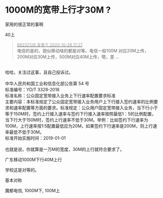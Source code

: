 # 1000M的宽带上行才30M ?


家用的很正常的事啊

<img id="aimg_o11dd" onclick="zoom(this, this.src, 0, 0, 0)" class="zoom" src="https://pic.downk.cc/item/5f9a14d31cd1bbb86bb6e299.png" onmouseover="img_onmouseoverfunc(this)" onload="thumbImg(this)" border="0" alt="" /><br />
40上

<div class="quote"><blockquote><font size="2"><a href="https://www.hostloc.com/forum.php?mod=redirect&amp;goto=findpost&amp;pid=9365119&amp;ptid=759478" target="_blank"><font color="#999999">88232128 发表于 2020-10-28 17:27</font></a></font><br />
电信的是的，貌似移动啥的都是对等。电信一般100M 对应20M上传，200M对应30M上传，500M对应40M上传，嗯，差 ...</blockquote></div><br />
哈哈，关注过这事，且自己投诉过。<br />
<br />
中华人民共和国工业和信息化部公告第 54 号<br />
标准编号：YD/T 3328-2018<br />
标准名称：公众固定宽带接入业务上下行速率配置要求标准<br />
主要内容：本标准规定了公众固定宽带接入业务用户上下行接入签约速率的比例要求和速率配置等方面的要求。标准规定：公众用户固定宽带接入业务，当下行小于等于150M时，签约上行接入速率与签约下行接入速率按照最低1：5的比例配置，当下行大于150M时，签约上行速率不低于30M。举例：比如签约下行速率为100M，上行速率按1:5配置最低应为20M，如果签约下行速率是200M，则上行速率最低不低于30M。<br />
标准开始实施时间：2019-01-01<br />
<br />
也就是说，你就算是一万M的宽度，30M的上行就符合要求了。

广东移动1000M下行40M上行

学校这是对等的。

基本对称

魔都电信, 1000M下, 100M上
